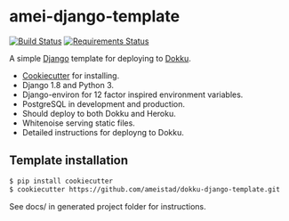 # amei-django-template  
[![Build Status](https://travis-ci.org/ameistad/amei-django-template.svg?branch=master)](https://travis-ci.org/ameistad/amei-django-template)
[![Requirements Status](https://requires.io/github/ameistad/dokku-django-template/requirements.svg?branch=master)](https://requires.io/github/ameistad/dokku-django-template/requirements/?branch=master)

A simple [Django](http://www.djangoproject.com/ "Django project") template for deploying to [Dokku](http://progrium.viewdocs.io/dokku/ "Dokku documentation").


- [Cookiecutter](https://github.com/audreyr/cookiecutter "Cookiecutter project") for installing.
- Django 1.8 and Python 3.
- Django-environ for 12 factor inspired environment variables.
- PostgreSQL in development and production.
- Should deploy to both Dokku and Heroku.
- Whitenoise serving static files. 
- Detailed instructions for deployng to Dokku.

## Template installation
```sh
$ pip install cookiecutter
$ cookiecutter https://github.com/ameistad/dokku-django-template.git
```

See docs/ in generated project folder for instructions.
